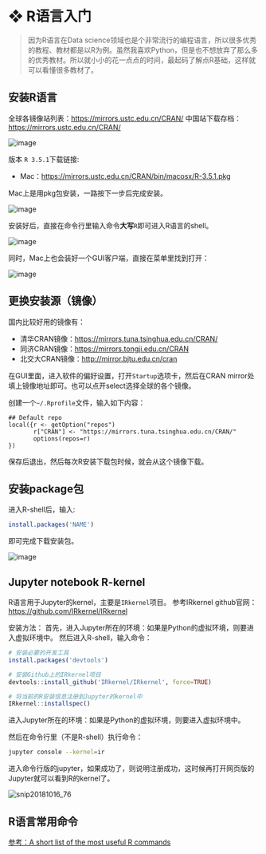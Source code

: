 # ❖ R语言入门

> 因为R语言在Data science领域也是个非常流行的编程语言，所以很多优秀的教程、教材都是以R为例。虽然我喜欢Python，但是也不想放弃了那么多的优秀教材。所以就小小的花一点点的时间，最起码了解点R基础，这样就可以看懂很多教材了。

## 安装R语言

全球各镜像站列表：https://mirrors.ustc.edu.cn/CRAN/
中国站下载存档：https://mirrors.ustc.edu.cn/CRAN/

![image](https://user-images.githubusercontent.com/14041622/47010100-afc0f180-d170-11e8-8475-2b98cdc9e40e.png)


版本 `R 3.5.1`下载链接:
- Mac：https://mirrors.ustc.edu.cn/CRAN/bin/macosx/R-3.5.1.pkg

Mac上是用pkg包安装，一路按下一步后完成安装。

![image](https://user-images.githubusercontent.com/14041622/47010257-0e866b00-d171-11e8-96d8-10f670ee7447.png)

安装好后，直接在命令行里输入命令**大写**`R`即可进入R语言的shell。

![image](https://user-images.githubusercontent.com/14041622/47010209-f1519c80-d170-11e8-937e-4ec5fd8dd588.png)

同时，Mac上也会装好一个GUI客户端，直接在菜单里找到打开：

![image](https://user-images.githubusercontent.com/14041622/47010378-5f965f00-d171-11e8-8663-5054fe800573.png)


## 更换安装源（镜像）
国内比较好用的镜像有：
- 清华CRAN镜像：https://mirrors.tuna.tsinghua.edu.cn/CRAN/
- 同济CRAN镜像：https://mirrors.tongji.edu.cn/CRAN
- 北交大CRAN镜像：http://mirror.bjtu.edu.cn/cran

在GUI里面，进入软件的偏好设置，打开`Startup`选项卡，然后在CRAN mirror处填上镜像地址即可。也可以点开select选择全球的各个镜像。

创建一个`~/.Rprofile`文件，输入如下内容：
```
## Default repo
local({r <- getOption("repos")
       r["CRAN"] <- "https://mirrors.tuna.tsinghua.edu.cn/CRAN/" 
       options(repos=r)
})
```
保存后退出，然后每次R安装下载包时候，就会从这个镜像下载。


## 安装package包
进入R-shell后，输入:
```r
install.packages('NAME')
```
即可完成下载安装包。

![image](https://user-images.githubusercontent.com/14041622/47012042-e9482b80-d175-11e8-8e8b-989cf799bc66.png)


## Jupyter notebook R-kernel
R语言用于Jupyter的kernel，主要是`IRkernel`项目。
参考IRkernel github官网：https://github.com/IRkernel/IRkernel

安装方法：
首先，进入Jupyter所在的环境：如果是Python的虚拟环境，则要进入虚拟环境中。
然后进入R-shell，输入命令：
```r
# 安装必要的开发工具
install.packages('devtools')

# 安装Github上的IRkernel项目
devtools::install_github('IRkernel/IRkernel', force=TRUE)

# 将当前的R安装信息注册到Jupyter的kernel中
IRkernel::installspec()
```

进入Jupyter所在的环境：如果是Python的虚拟环境，则要进入虚拟环境中。

然后在命令行里（不是R-shell）执行命令：
```sh
jupyter console --kernel=ir
```
进入命令行版的jupyter，如果成功了，则说明注册成功，这时候再打开网页版的Jupyter就可以看到R的kernel了。

![snip20181016_76](https://user-images.githubusercontent.com/14041622/47012985-3d540f80-d178-11e8-9b14-dfcb142e3d90.png)


## R语言常用命令

[参考：A short list of the most useful R commands](http://personality-project.org/r/r.commands.html)

